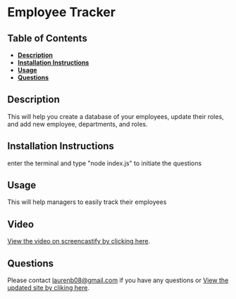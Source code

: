 # **Employee Tracker**

## **Table of Contents**

- [**Description**](#description)
- [**Installation Instructions**](#installation-instructions)
- [**Usage**](#usage)
- [**Questions**](#questions)

## **Description**

This will help you create a database of your employees, update their roles, and add new employee, departments, and roles.

## **Installation Instructions**

enter the terminal and type "node index.js" to initiate the questions

## **Usage**

This will help managers to easily track their employees

## **Video**

[View the video on screencastify by clicking here](https://drive.google.com/file/d/12j5gi6KiO7tQhxK2U3QfruxhGus6Kbu0/view).

## **Questions**

Please contact <laurenb08@gmail.com> if you have any questions or [View the updated site by cliking here](https://github.com/laurenb08/employeeTracker).
